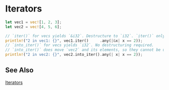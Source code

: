 # Iterators

```rust
let vec1 = vec![1, 2, 3];
let vec2 = vec![4, 5, 6];

// `iter()` for vecs yields `&i32`. Destructure to `i32`. `iter()` only borrows `vec1` and its elements, so they can be used again
println!("2 in vec1: {}", vec1.iter()     .any(|&x| x == 2));
// `into_iter()` for vecs yields `i32`. No destructuring required. 
// `into_iter()` does move `vec2` and its elements, so they cannot be used again
println!("2 in vec2: {}", vec2.into_iter().any(| x| x == 2));
```

## See Also

[Iterators]( https://doc.rust-lang.org/book/ch13-02-iterators.html )
